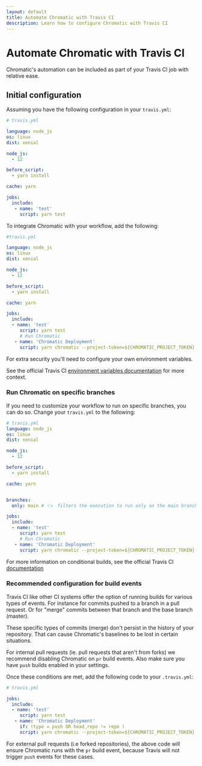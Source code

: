 ```yaml
---
layout: default
title: Automate Chromatic with Travis CI
description: Learn how to configure Chromatic with Travis CI
---
```


# Automate Chromatic with Travis CI

Chromatic's automation can be included as part of your Travis CI job with relative ease.

## Initial configuration

Assuming you have the following configuration in your `travis.yml`:

```yml
# travis.yml

language: node_js
os: linux
dist: xenial

node_js:
  - 12

before_script:
  - yarn install

cache: yarn

jobs:
  include:
   - name: 'test'
     script: yarn test
```

To integrate Chromatic with your workflow, add the following:

```yml
#travis.yml

language: node_js
os: linux
dist: xenial

node_js:
  - 12

before_script:
  - yarn install

cache: yarn

jobs:
  include:
  - name: 'test'
     script: yarn test
     # Run Chromatic 
   - name: 'Chromatic Deployment'
     script: yarn chromatic --project-token=${CHROMATIC_PROJECT_TOKEN}
```

For extra security you'll need to configure your own environment variables.

<div class="aside">
See the official Travis CI <a href="https://docs.travis-ci.com/user/environment-variables/"> environment variables documentation</a> for more context.
</div>

### Run Chromatic on specific branches

If you need to customize your workflow to run on specific branches, you can do so. Change your `travis.yml` to the following:

```yml
# travis.yml
language: node_js
os: linux
dist: xenial

node_js:
  - 12

before_script:
  - yarn install

cache: yarn


branches:
  only: main # 👈  filters the execution to run only on the main branch

jobs:
  include:
  - name: 'test'
     script: yarn test
     # Run Chromatic 
   - name: 'Chromatic Deployment'
     script: yarn chromatic --project-token=${CHROMATIC_PROJECT_TOKEN}
```

<div class="aside">
For more information on conditional builds, see the official Travis CI <a href="https://docs.travis-ci.com/user/conditional-builds-stages-jobs/">documentation</a>
</div>

### Recommended configuration for build events

Travis CI like other CI systems offer the option of running builds for various types of events. For instance for commits pushed to a branch in a pull request. Or for "merge" commits between that branch and the base branch (master).

These specific types of commits (merge) don't persist in the history of your repository. That can cause Chromatic's baselines to be lost in certain situations. 

For internal pull requests (ie. pull requests that aren't from forks) we recommend disabling Chromatic on `pr` build events. Also make sure you have `push` builds enabled in your settings. 

Once these conditions are met, add the following code to your `.travis.yml`:

```yml
# travis.yml

jobs:
  include:
  - name: 'test'
     script: yarn test
   - name: 'Chromatic Deployment'
     if: (type = push OR head_repo != repo )
     script: yarn chromatic --project-token=${CHROMATIC_PROJECT_TOKEN}
```

For external pull requests (i.e forked repositories), the above code will ensure Chromatic runs with the `pr` build event, because Travis will not trigger `push` events for these cases.